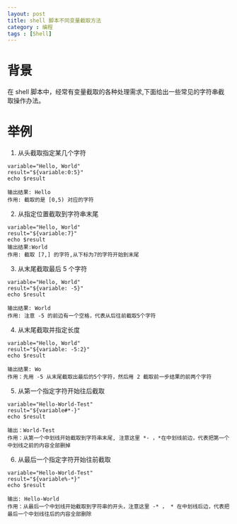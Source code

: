 ```yaml
---
layout: post
title: shell 脚本不同变量截取方法
category : 编程
tags : [Shell]
---
```


# 背景
在 shell 脚本中，经常有变量截取的各种处理需求,下面给出一些常见的字符串截取操作办法。

# 举例
1. 从头截取指定某几个字符
```
variable="Hello, World"
result="${variable:0:5}"
echo $result

输出结果: Hello
作用: 截取的是 [0,5) 对应的字符
```
2. 从指定位置截取到字符串末尾
```
variable="Hello, World"
result="${variable:7}"
echo $result
输出结果:World
作用: 截取 [7,] 的字符,从下标为7的字符开始到末尾
```
3. 从末尾截取最后 5 个字符
```
variable="Hello, World"
result="${variable: -5}"
echo $result

输出结果: World
作用: 注意 -5 的前边有一个空格，代表从后往前截取5个字符
```
4. 从末尾截取并指定长度
```
variable="Hello, World"
result="${variable: -5:2}"
echo $result

输出结果: Wo 
作用：先用 -5 从末尾截取出最后的5个字符，然后用 2 截取前一步结果的前两个字符
```
5. 从第一个指定字符开始往后截取
```
variable="Hello-World-Test"
result="${variable#*-}"
echo $result

输出：World-Test
作用：从第一个中划线开始截取到字符串末尾, 注意这里 *- ，*在中划线前边，代表把第一个中划线之前的内容全部删掉
```
6. 从最后一个指定字符开始往前截取
```
variable="Hello-World-Test"
result="${variable%-*}"
echo $result

输出: Hello-World
作用：从最后一个中划线开始截取到字符串的开头，注意这里 -* ， * 在中划线后边，代表把最后一个中划线往后的内容全部删除
```